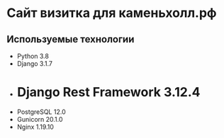 # Сайт визитка для каменьхолл.рф
## Используемые технологии
+ Python 3.8
+ Django 3.1.7
+ # Django Rest Framework 3.12.4
+ PostgreSQL 12.0
+ Gunicorn 20.1.0
+ Nginx 1.19.10
